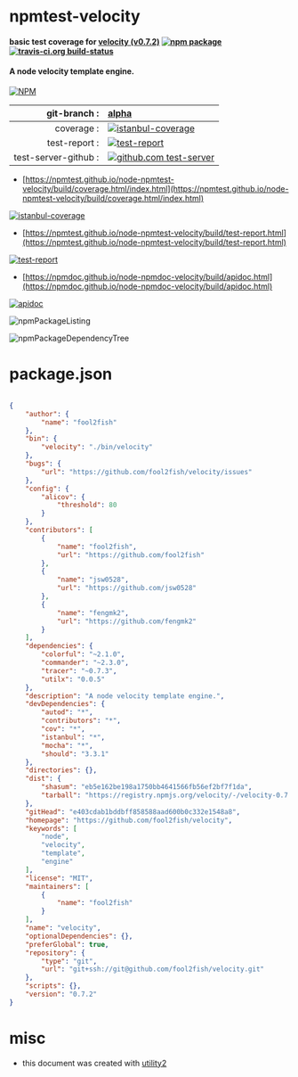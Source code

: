 # npmtest-velocity

#### basic test coverage for  [velocity (v0.7.2)](https://github.com/fool2fish/velocity)  [![npm package](https://img.shields.io/npm/v/npmtest-velocity.svg?style=flat-square)](https://www.npmjs.org/package/npmtest-velocity) [![travis-ci.org build-status](https://api.travis-ci.org/npmtest/node-npmtest-velocity.svg)](https://travis-ci.org/npmtest/node-npmtest-velocity)

#### A node velocity template engine.

[![NPM](https://nodei.co/npm/velocity.png?downloads=true&downloadRank=true&stars=true)](https://www.npmjs.com/package/velocity)

| git-branch : | [alpha](https://github.com/npmtest/node-npmtest-velocity/tree/alpha)|
|--:|:--|
| coverage : | [![istanbul-coverage](https://npmtest.github.io/node-npmtest-velocity/build/coverage.badge.svg)](https://npmtest.github.io/node-npmtest-velocity/build/coverage.html/index.html)|
| test-report : | [![test-report](https://npmtest.github.io/node-npmtest-velocity/build/test-report.badge.svg)](https://npmtest.github.io/node-npmtest-velocity/build/test-report.html)|
| test-server-github : | [![github.com test-server](https://npmtest.github.io/node-npmtest-velocity/GitHub-Mark-32px.png)](https://npmtest.github.io/node-npmtest-velocity/build/app/index.html) | | build-artifacts : | [![build-artifacts](https://npmtest.github.io/node-npmtest-velocity/glyphicons_144_folder_open.png)](https://github.com/npmtest/node-npmtest-velocity/tree/gh-pages/build)|

- [https://npmtest.github.io/node-npmtest-velocity/build/coverage.html/index.html](https://npmtest.github.io/node-npmtest-velocity/build/coverage.html/index.html)

[![istanbul-coverage](https://npmtest.github.io/node-npmtest-velocity/build/screenCapture.buildCi.browser.%252Ftmp%252Fbuild%252Fcoverage.lib.html.png)](https://npmtest.github.io/node-npmtest-velocity/build/coverage.html/index.html)

- [https://npmtest.github.io/node-npmtest-velocity/build/test-report.html](https://npmtest.github.io/node-npmtest-velocity/build/test-report.html)

[![test-report](https://npmtest.github.io/node-npmtest-velocity/build/screenCapture.buildCi.browser.%252Ftmp%252Fbuild%252Ftest-report.html.png)](https://npmtest.github.io/node-npmtest-velocity/build/test-report.html)

- [https://npmdoc.github.io/node-npmdoc-velocity/build/apidoc.html](https://npmdoc.github.io/node-npmdoc-velocity/build/apidoc.html)

[![apidoc](https://npmdoc.github.io/node-npmdoc-velocity/build/screenCapture.buildCi.browser.%252Ftmp%252Fbuild%252Fapidoc.html.png)](https://npmdoc.github.io/node-npmdoc-velocity/build/apidoc.html)

![npmPackageListing](https://npmtest.github.io/node-npmtest-velocity/build/screenCapture.npmPackageListing.svg)

![npmPackageDependencyTree](https://npmtest.github.io/node-npmtest-velocity/build/screenCapture.npmPackageDependencyTree.svg)



# package.json

```json

{
    "author": {
        "name": "fool2fish"
    },
    "bin": {
        "velocity": "./bin/velocity"
    },
    "bugs": {
        "url": "https://github.com/fool2fish/velocity/issues"
    },
    "config": {
        "alicov": {
            "threshold": 80
        }
    },
    "contributors": [
        {
            "name": "fool2fish",
            "url": "https://github.com/fool2fish"
        },
        {
            "name": "jsw0528",
            "url": "https://github.com/jsw0528"
        },
        {
            "name": "fengmk2",
            "url": "https://github.com/fengmk2"
        }
    ],
    "dependencies": {
        "colorful": "~2.1.0",
        "commander": "~2.3.0",
        "tracer": "~0.7.3",
        "utilx": "0.0.5"
    },
    "description": "A node velocity template engine.",
    "devDependencies": {
        "autod": "*",
        "contributors": "*",
        "cov": "*",
        "istanbul": "*",
        "mocha": "*",
        "should": "3.3.1"
    },
    "directories": {},
    "dist": {
        "shasum": "eb5e162be198a1750bb4641566fb56ef2bf7f1da",
        "tarball": "https://registry.npmjs.org/velocity/-/velocity-0.7.2.tgz"
    },
    "gitHead": "e403cdab1bddbff858588aad600b0c332e1548a8",
    "homepage": "https://github.com/fool2fish/velocity",
    "keywords": [
        "node",
        "velocity",
        "template",
        "engine"
    ],
    "license": "MIT",
    "maintainers": [
        {
            "name": "fool2fish"
        }
    ],
    "name": "velocity",
    "optionalDependencies": {},
    "preferGlobal": true,
    "repository": {
        "type": "git",
        "url": "git+ssh://git@github.com/fool2fish/velocity.git"
    },
    "scripts": {},
    "version": "0.7.2"
}
```



# misc
- this document was created with [utility2](https://github.com/kaizhu256/node-utility2)
